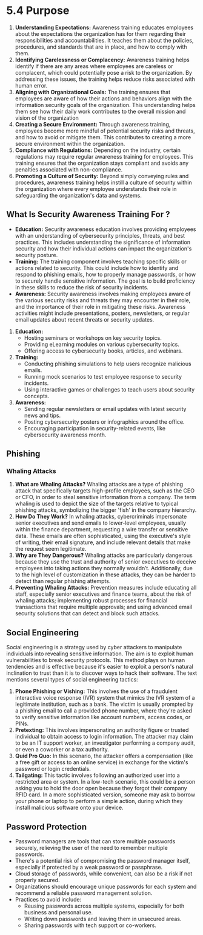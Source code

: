 
# 5.4 Purpose 

1. **Understanding Expectations:** Awareness training educates employees about the expectations the organization has for them regarding their responsibilities and accountabilities. It teaches them about the policies, procedures, and standards that are in place, and how to comply with them.
2. **Identifying Carelessness or Complacency:** Awareness training helps identify if there are any areas where employees are careless or complacent, which could potentially pose a risk to the organization. By addressing these issues, the training helps reduce risks associated with human error.
3. **Aligning with Organizational Goals:** The training ensures that employees are aware of how their actions and behaviors align with the information security goals of the organization. This understanding helps them see how their daily work contributes to the overall mission and vision of the organization
4. **Creating a Secure Environment:** Through awareness training, employees become more mindful of potential security risks and threats, and how to avoid or mitigate them. This contributes to creating a more secure environment within the organization.
5. **Compliance with Regulations:** Depending on the industry, certain regulations may require regular awareness training for employees. This training ensures that the organization stays compliant and avoids any penalties associated with non-compliance.
6. **Promoting a Culture of Security:** Beyond simply conveying rules and procedures, awareness training helps instill a culture of security within the organization where every employee understands their role in safeguarding the organization's data and systems.

## What Is Security Awareness Training For ?

- **Education:** Security awareness education involves providing employees with an understanding of cybersecurity principles, threats, and best practices. This includes understanding the significance of information security and how their individual actions can impact the organization's security posture.
- **Training:** The training component involves teaching specific skills or actions related to security. This could include how to identify and respond to phishing emails, how to properly manage passwords, or how to securely handle sensitive information. The goal is to build proficiency in these skills to reduce the risk of security incidents.
- **Awareness:** Security awareness involves making employees aware of the various security risks and threats they may encounter in their role, and the importance of their role in mitigating these risks. Awareness activities might include presentations, posters, newsletters, or regular email updates about recent threats or security updates.

1. **Education:**
    - Hosting seminars or workshops on key security topics.
    - Providing eLearning modules on various cybersecurity topics.
    - Offering access to cybersecurity books, articles, and webinars.
2. **Training:**
    - Conducting phishing simulations to help users recognize malicious emails.
    - Running mock scenarios to test employee response to security incidents.
    - Using interactive games or challenges to teach users about security concepts.
3. **Awareness:**
    - Sending regular newsletters or email updates with latest security news and tips.
    - Posting cybersecurity posters or infographics around the office.
    - Encouraging participation in security-related events, like cybersecurity awareness month.

## Phishing 

### Whaling Attacks 

1. **What are Whaling Attacks?** Whaling attacks are a type of phishing attack that specifically targets high-profile employees, such as the CEO or CFO, in order to steal sensitive information from a company. The term whaling is used to depict the size of the targets relative to typical phishing attacks, symbolizing the bigger 'fish' in the company hierarchy.
2. **How Do They Work?** In whaling attacks, cybercriminals impersonate senior executives and send emails to lower-level employees, usually within the finance department, requesting a wire transfer or sensitive data. These emails are often sophisticated, using the executive's style of writing, their email signature, and include relevant details that make the request seem legitimate.
3. **Why are They Dangerous?** Whaling attacks are particularly dangerous because they use the trust and authority of senior executives to deceive employees into taking actions they normally wouldn’t. Additionally, due to the high level of customization in these attacks, they can be harder to detect than regular phishing attempts.
4. **Preventing Whaling Attacks:** Prevention measures include educating all staff, especially senior executives and finance teams, about the risk of whaling attacks; implementing robust processes for financial transactions that require multiple approvals; and using advanced email security solutions that can detect and block such attacks.

## Social Engineering

Social engineering is a strategy used by cyber attackers to manipulate individuals into revealing sensitive information. The aim is to exploit human vulnerabilities to break security protocols. This method plays on human tendencies and is effective because it's easier to exploit a person's natural inclination to trust than it is to discover ways to hack their software. The text mentions several types of social engineering tactics:

1. **Phone Phishing or Vishing:** This involves the use of a fraudulent interactive voice response (IVR) system that mimics the IVR system of a legitimate institution, such as a bank. The victim is usually prompted by a phishing email to call a provided phone number, where they're asked to verify sensitive information like account numbers, access codes, or PINs.
2. **Pretexting:** This involves impersonating an authority figure or trusted individual to obtain access to login information. The attacker may claim to be an IT support worker, an investigator performing a company audit, or even a coworker or a tax authority.
3. **Quid Pro Quo:** In this scenario, the attacker offers a compensation (like a free gift or access to an online service) in exchange for the victim's password or login credentials.
4. **Tailgating:** This tactic involves following an authorized user into a restricted area or system. In a low-tech scenario, this could be a person asking you to hold the door open because they forgot their company RFID card. In a more sophisticated version, someone may ask to borrow your phone or laptop to perform a simple action, during which they install malicious software onto your device.

## Password Protection 

- Password managers are tools that can store multiple passwords securely, relieving the user of the need to remember multiple passwords.
- There's a potential risk of compromising the password manager itself, especially if protected by a weak password or passphrase.
- Cloud storage of passwords, while convenient, can also be a risk if not properly secured.
- Organizations should encourage unique passwords for each system and recommend a reliable password management solution.
- Practices to avoid include:
    - Reusing passwords across multiple systems, especially for both business and personal use.
    - Writing down passwords and leaving them in unsecured areas.
    - Sharing passwords with tech support or co-workers.
